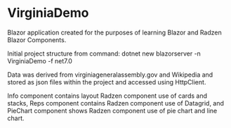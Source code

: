 # VirginiaDemo

Blazor application created for the purposes of learning Blazor and Radzen Blazor Components.

Initial project structure from command: dotnet new blazorserver -n VirginiaDemo -f net7.0

Data was derived from virginiageneralassembly.gov and Wikipedia and stored as json files within the project and accessed using HttpClient.

Info component contains layout Radzen component use of cards and stacks, Reps component contains Radzen component use of Datagrid, and PieChart component shows Radzen component use of pie chart and line chart.